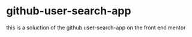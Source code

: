 # github-user-search-app
this is a soluction of the github user-search-app on the front end mentor 
